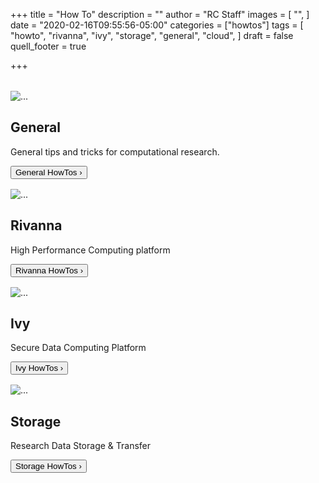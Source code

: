 +++
title = "How To"
description = ""
author = "RC Staff"
images = [
  "",
]
date = "2020-02-16T09:55:56-05:00"
categories = ["howtos"]
tags = [
  "howto",
  "rivanna",
  "ivy",
  "storage",
  "general",
  "cloud",
]
draft = false
quell_footer = true

+++

<div class="card-group" style="margin-top:2rem;">
  <div class="card mb-3" style="max-width: 400px;">
    <div class="row">
      <div class="col-md-4">
        <img src="/images/faq/general.png" class="card-img" alt="...">
      </div>
      <div class="col-md-8">
        <div class="card-body">
          <h2 class="card-title">General</h2>
          <p class="card-text">General tips and tricks for computational research.</p>
          <div style="margin-bottom:1rem;">
            <a href="/userinfo/howtos/general/overview"><button class="btn btn-sm btn-primary">General HowTos &rsaquo;</button></a>
          </div>
        </div>
      </div>
    </div>
  </div>
  <div class="card mb-3" style="max-width: 400px;">
    <div class="row">
      <div class="col-md-4">
        <img src="/images/faq/rivanna.png" class="card-img" alt="...">
      </div>
      <div class="col-md-8">
        <div class="card-body">
          <h2 class="card-title">Rivanna</h2>
          <p class="card-text">High Performance Computing platform</p>
          <div style="margin-bottom:1rem;">
            <a href="/userinfo/howtos/rivanna/overview"><button class="btn btn-sm btn-primary">Rivanna HowTos &rsaquo;</button></a>
          </div>
        </div>
      </div>
    </div>
  </div>
</div>
<div class="card-group">
  <div class="card mb-3" style="max-width: 400px;">
    <div class="row">
      <div class="col-md-4">
        <img src="/images/faq/ivy.png" class="card-img" alt="...">
      </div>
      <div class="col-md-8">
        <div class="card-body">
          <h2 class="card-title">Ivy</h2>
          <p class="card-text">Secure Data Computing Platform</p>
          <div style="margin-bottom:1rem;">
            <a href="/userinfo/howtos/ivy/overview"><button class="btn btn-sm btn-primary">Ivy HowTos &rsaquo;</button></a>
          </div>
        </div>
      </div>
    </div>
  </div>
  <div class="card mb-3" style="max-width: 400px;">
    <div class="row">
      <div class="col-md-4">
        <img src="/images/faq/storage.png" class="card-img" alt="...">
      </div>
      <div class="col-md-8">
        <div class="card-body">
          <h2 class="card-title">Storage</h2>
          <p class="card-text">Research Data Storage & Transfer</p>
          <div style="margin-bottom:1rem;">
            <a href="/userinfo/howtos/storage/overview"><button class="btn btn-sm btn-primary">Storage HowTos &rsaquo;</button></a>
          </div>
        </div>
      </div>
    </div>
  </div>

</div>
